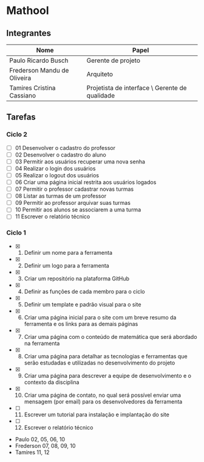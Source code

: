 # Mathool

## Integrantes

| Nome | Papel |
| ---  | ----- |
| Paulo Ricardo Busch | Gerente de projeto |
| Frederson Mandu de Oliveira | Arquiteto |
| Tamires Cristina Cassiano | Projetista de interface \ Gerente de qualidade |

## Tarefas

### Ciclo 2

- [ ] 01 Desenvolver o cadastro do professor
- [ ] 02 Desenvolver o cadastro do aluno
- [ ] 03 Permitir aos usuários recuperar uma nova senha
- [ ] 04 Realizar o login dos usuários
- [ ] 05 Realizar o logout dos usuários
- [ ] 06 Criar uma página inicial restrita aos usuários logados
- [ ] 07 Permitir o professor cadastrar novas turmas
- [ ] 08 Listar as turmas de um professor
- [ ] 09 Permitir ao professor arquivar suas turmas
- [ ] 10 Permitir aos alunos se associarem a uma turma
- [ ] 11 Escrever o relatório técnico

### Ciclo 1
- [x] 01. Definir um nome para a ferramenta
- [x] 02. Definir um logo para a ferramenta
- [x] 03. Criar um repositório na plataforma GitHub
- [x] 04. Definir as funções de cada membro para o ciclo
- [x] 05. Definir um template e padrão visual para o site
- [x] 06. Criar uma página inicial para o site com um breve resumo da ferramenta e os links para as demais páginas
- [x] 07. Criar uma página com o conteúdo de matemática que será abordado na ferramenta
- [X] 08. Criar uma página para detalhar as tecnologias e ferramentas que serão estudadas e utilizadas no desenvolvimento do projeto
- [X] 09. Criar uma página para descrever a equipe de desenvolvimento e o contexto da disciplina
- [x] 10. Criar uma página de contato, no qual será possível enviar uma mensagem (por email) para os desenvolvedores da ferramenta
- [ ] 11. Escrever um tutorial para instalação e implantação do site
- [ ] 12. Escrever o relatório técnico

* Paulo 02, 05, 06, 10
* Frederson 07, 08, 09, 10
* Tamires 11, 12
